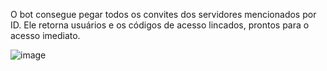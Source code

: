 O bot consegue pegar todos os convites dos servidores mencionados por ID.
Ele retorna usuários e os códigos de acesso lincados, prontos para o acesso imediato.


![image](https://i.imgur.com/DJmLBUy.png)
